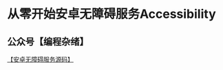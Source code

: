 # 从零开始安卓无障碍服务Accessibility
## 公众号【编程杂绪】

[【安卓无障碍服务源码】](https://mp.weixin.qq.com/s?__biz=MzkwMjIyNzE3Mg==&mid=2247483778&idx=1&sn=942955d40aa81122d110e95aca9fd6d6&chksm=c0a9f409f7de7d1f65eb5e3c918f9c505fecb2f3305214fa9b20782d03427d2f740faf595037&cur_album_id=1854250935569448967&scene=189#wechat_redirect
)